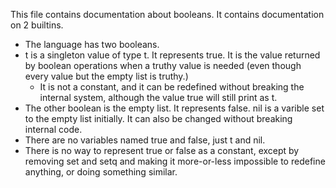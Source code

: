 This file contains documentation about booleans. It contains documentation on 2 builtins.

* The language has two booleans.
* t is a singleton value of type t. It represents true. It is the value returned by boolean operations when a truthy value is needed (even though every value but the empty list is truthy.)
  * It is not a constant, and it can be redefined without breaking the internal system, although the value true will still print as t.
* The other boolean is the empty list. It represents false. nil is a varible set to the empty list initially. It can also be changed without breaking internal code.
* There are no variables named true and false, just t and nil.
* There is no way to represent true or false as a constant, except by removing set and setq and making it more-or-less impossible to redefine anything, or doing something similar.